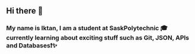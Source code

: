 ## Hi there 👋 
### My name is **Iktan**, I am a student at SaskPolytechnic 🎓 currently learning about exciting stuff such as Git, JSON, APIs and Databases❗✨

<!--
**delav1004/delav1004** is a ✨ _special_ ✨ repository because its `README.md` (this file) appears on your GitHub profile.

Here are some ideas to get you started:

- 🔭 I’m currently working on ...
- 🌱 I’m currently learning ...
- 👯 I’m looking to collaborate on ...
- 🤔 I’m looking for help with ...
- 💬 Ask me about ...
- 📫 How to reach me: ...
- 😄 Pronouns: ...
- ⚡ Fun fact: ...
-->
